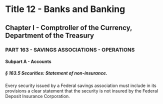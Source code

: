
# Title 12 - Banks and Banking
## Chapter I - Comptroller of the Currency, Department of the Treasury
### PART 163 - SAVINGS ASSOCIATIONS - OPERATIONS
#### Subpart A - Accounts
##### § 163.5 Securities: Statement of non-insurance.

Every security issued by a Federal savings association must include in its provisions a clear statement that the security is not insured by the Federal Deposit Insurance Corporation.
